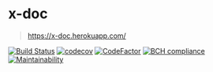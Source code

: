 # x-doc

> https://x-doc.herokuapp.com/ 

[![Build Status](https://travis-ci.org/jittagornp/x-doc.svg?branch=master)](https://travis-ci.org/jittagornp/x-doc)
[![codecov](https://codecov.io/gh/jittagornp/x-doc/branch/master/graph/badge.svg)](https://codecov.io/gh/jittagornp/x-doc)
[![CodeFactor](https://www.codefactor.io/repository/github/jittagornp/x-doc/badge)](https://www.codefactor.io/repository/github/jittagornp/x-doc)
[![BCH compliance](https://bettercodehub.com/edge/badge/jittagornp/x-doc?branch=master)](https://bettercodehub.com/)
[![Maintainability](https://api.codeclimate.com/v1/badges/f669974eee9e88a85795/maintainability)](https://codeclimate.com/github/jittagornp/x-doc/maintainability)

